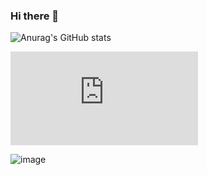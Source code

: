 ### Hi there 👋

![Anurag's GitHub stats](https://github-readme-stats.vercel.app/api?username=pabloep17&show_icons=true&theme=transparent)

![Anurag's GitHub stats](https://web.pabloeguilaz.es/widget.php?option=most_used_lenguajes&token=MUDPfvd1DcSQpcTnmvaN1s5yk7LlvazjLQ7pzMs5c6QvvfMaeGyrSRyrOAcVOh3XF7nE320mvesnnUykGa7FKXKUA9NvMtPFJD14)

<!--
**pabloep17/pabloep17** is a ✨ _special_ ✨ repository because its `README.md` (this file) appears on your GitHub profile.

Here are some ideas to get you started:

- 🔭 I’m currently working on ...
- 🌱 I’m currently learning ...
- 👯 I’m looking to collaborate on ...
- 🤔 I’m looking for help with ...
- 💬 Ask me about ...
- 📫 How to reach me: ...
- 😄 Pronouns: ...
- ⚡ Fun fact: ...
-->


![image](https://github.com/pabloep17/pabloep17/assets/113720576/ca356056-5ee8-4e98-b6d3-181d5c598b45)
